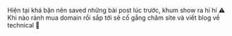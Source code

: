 Hiện tại khá bận nên saved những bài post lúc trước, khum show ra hí hí ⚠️
Khi nào rảnh mua domain rồi sắp tới sẽ cố gắng chăm site và viết blog về technical 🤣
